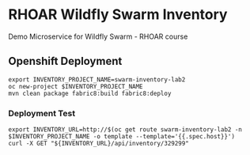 # RHOAR Wildfly Swarm Inventory
Demo Microservice for Wildfly Swarm - RHOAR course

## Openshift Deployment
```
export INVENTORY_PROJECT_NAME=swarm-inventory-lab2
oc new-project $INVENTORY_PROJECT_NAME
mvn clean package fabric8:build fabric8:deploy
```

### Deployment Test
```
export INVENTORY_URL=http://$(oc get route swarm-inventory-lab2 -n $INVENTORY_PROJECT_NAME -o template --template='{{.spec.host}}')
curl -X GET "${INVENTORY_URL}/api/inventory/329299"
```